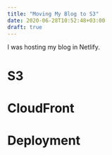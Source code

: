 ```yaml
---
title: "Moving My Blog to S3"
date: 2020-06-28T10:52:48+03:00
draft: true
---
```


I was hosting my blog in Netlify.

# S3

# CloudFront

# Deployment
